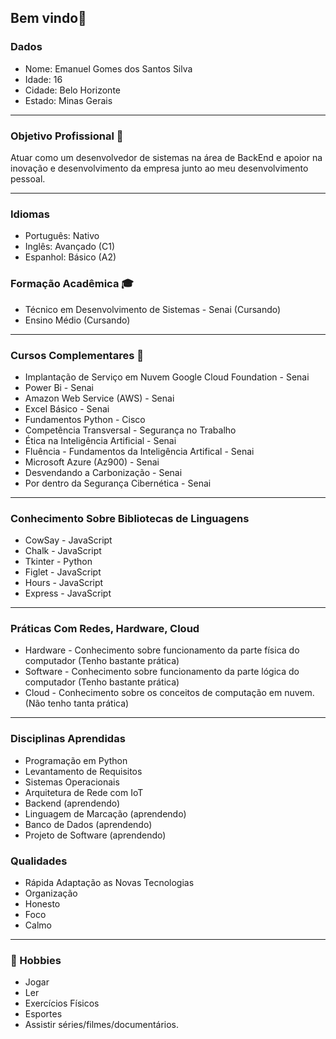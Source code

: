 ## Bem vindo👋

### Dados

* Nome: Emanuel Gomes dos Santos Silva
* Idade: 16
* Cidade: Belo Horizonte
* Estado: Minas Gerais

---
### Objetivo Profissional 🎯


Atuar como um desenvolvedor de sistemas na área de BackEnd e apoior na inovação e desenvolvimento da empresa junto ao meu desenvolvimento pessoal.


---
### Idiomas

* Português: Nativo
* Inglês: Avançado (C1)
* Espanhol: Básico (A2)

### Formação Acadêmica 🎓
* Técnico em Desenvolvimento de Sistemas - Senai (Cursando)
* Ensino Médio (Cursando)
---
### Cursos Complementares 🧠

* Implantação de Serviço em Nuvem Google Cloud Foundation - Senai
* Power Bi - Senai
* Amazon Web Service (AWS) - Senai
* Excel Básico - Senai
* Fundamentos Python - Cisco
* Competência Transversal - Segurança no Trabalho
* Ética na Inteligência Artificial - Senai
* Fluência - Fundamentos da Inteligência Artifical - Senai
* Microsoft Azure (Az900) - Senai
* Desvendando a Carbonização - Senai
* Por dentro da Segurança Cibernética - Senai
---

### Conhecimento Sobre Bibliotecas de Linguagens
* CowSay - JavaScript
* Chalk - JavaScript
* Tkinter - Python
* Figlet - JavaScript
* Hours - JavaScript
* Express - JavaScript
---
### Práticas Com Redes, Hardware, Cloud

* Hardware - Conhecimento sobre funcionamento da parte física do computador (Tenho bastante prática)
* Software - Conhecimento sobre funcionamento da parte lógica do computador (Tenho bastante prática)
* Cloud - Conhecimento sobre os conceitos de computação em nuvem. (Não tenho tanta prática)
---

### Disciplinas Aprendidas

* Programação em Python
* Levantamento de Requisitos
* Sistemas Operacionais
* Arquitetura de Rede com IoT
* Backend (aprendendo)
* Linguagem de Marcação (aprendendo)
* Banco de Dados (aprendendo)
* Projeto de Software (aprendendo)

### Qualidades

* Rápida Adaptação as Novas Tecnologias
* Organização
* Honesto
* Foco
* Calmo
---

### 🎨 Hobbies
* Jogar
* Ler
* Exercícios Físicos
* Esportes
* Assistir séries/filmes/documentários.

